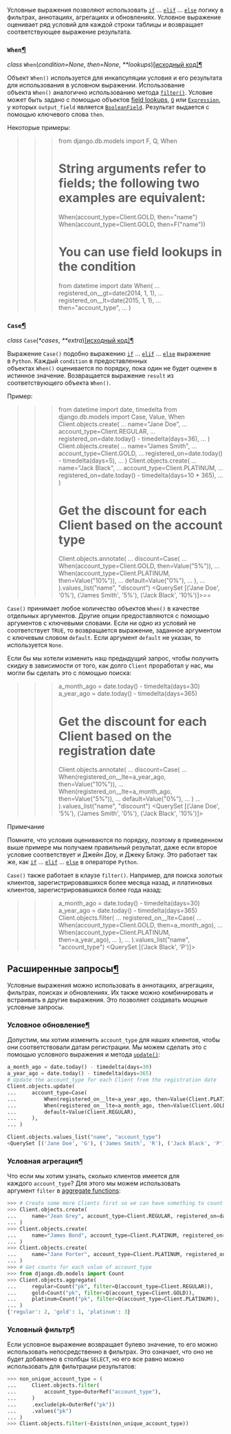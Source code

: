 Условные выражения позволяют использовать [`if`](https://docs.python.org/3/reference/compound_stmts.html#if "(в Python v3.12)") … [`elif`](https://docs.python.org/3/reference/compound_stmts.html#elif "(в Python v3.12)") … [`else`](https://docs.python.org/3/reference/compound_stmts.html#else "(в Python v3.12)") логику в фильтрах, аннотациях, агрегациях и обновлениях. Условное выражение оценивает ряд условий для каждой строки таблицы и возвращает соответствующее выражение результата.

### `When`[¶](https://django.fun/docs/django/5.0/ref/models/conditional-expressions/#when "Permalink to this heading")

_class_ `When`(_condition=None_, _then=None_, _**lookups_)[[исходный код]](https://django.fun/docs/django/5.0/_modules/django/db/models/expressions/#When)[¶](https://django.fun/docs/django/5.0/ref/models/conditional-expressions/#django.db.models.expressions.When "Ссылка на это определение")

Объект `When()` используется для инкапсуляции условия и его результата для использования в условном выражении. Использование объекта `When()` аналогично использованию метода [`filter()`](https://django.fun/docs/django/5.0/ref/models/querysets/#django.db.models.query.QuerySet.filter "django.db.models.query.QuerySet.filter"). Условие может быть задано с помощью объектов [field lookups](https://django.fun/docs/django/5.0/ref/models/querysets/#field-lookups), [`Q`](https://django.fun/docs/django/5.0/ref/models/querysets/#django.db.models.Q "django.db.models.Q") или [`Expression`](https://django.fun/docs/django/5.0/ref/models/expressions/#django.db.models.Expression "django.db.models.Expression"), у которых `output_field` является [`BooleanField`](https://django.fun/docs/django/5.0/ref/models/fields/#django.db.models.BooleanField "django.db.models.BooleanField"). Результат выдается с помощью ключевого слова `then`.

Некоторые примеры:

>>> from django.db.models import F, Q, When
>>> # String arguments refer to fields; the following two examples are equivalent:
>>> When(account_type=Client.GOLD, then="name")
>>> When(account_type=Client.GOLD, then=F("name"))
>>> # You can use field lookups in the condition
>>> from datetime import date
>>> When(
...     registered_on__gt=date(2014, 1, 1),
...     registered_on__lt=date(2015, 1, 1),
...     then="account_type",
... )

### `Case`[¶](https://django.fun/docs/django/5.0/ref/models/conditional-expressions/#case "Permalink to this heading")

_class_ `Case`(_*cases_, _**extra_)[[исходный код]](https://django.fun/docs/django/5.0/_modules/django/db/models/expressions/#Case)[¶](https://django.fun/docs/django/5.0/ref/models/conditional-expressions/#django.db.models.expressions.Case "Ссылка на это определение")

Выражение `Case()` подобно выражению [`if`](https://docs.python.org/3/reference/compound_stmts.html#if "(в Python v3.12)") … [`elif`](https://docs.python.org/3/reference/compound_stmts.html#elif "(в Python v3.12)") … [`else`](https://docs.python.org/3/reference/compound_stmts.html#else "(в Python v3.12)") выражение в `Python`. Каждый `condition` в предоставленных объектах `When()` оценивается по порядку, пока один не будет оценен в истинное значение. Возвращается выражение `result` из соответствующего объекта `When()`.

Пример:

>>>
>>> from datetime import date, timedelta
>>> from django.db.models import Case, Value, When
>>> Client.objects.create(
...     name="Jane Doe",
...     account_type=Client.REGULAR,
...     registered_on=date.today() - timedelta(days=36),
... )
>>> Client.objects.create(
...     name="James Smith",
...     account_type=Client.GOLD,
...     registered_on=date.today() - timedelta(days=5),
... )
>>> Client.objects.create(
...     name="Jack Black",
...     account_type=Client.PLATINUM,
...     registered_on=date.today() - timedelta(days=10 * 365),
... )
>>> # Get the discount for each Client based on the account type
>>> Client.objects.annotate(
...     discount=Case(
...         When(account_type=Client.GOLD, then=Value("5%")),
...         When(account_type=Client.PLATINUM, then=Value("10%")),
...         default=Value("0%"),
...     ),
... ).values_list("name", "discount")
<QuerySet [('Jane Doe', '0%'), ('James Smith', '5%'), ('Jack Black', '10%')]>==

`Case()` принимает любое количество объектов `When()` в качестве отдельных аргументов. Другие опции предоставляются с помощью аргументов с ключевыми словами. Если ни одно из условий не соответствует `TRUE`, то возвращается выражение, заданное аргументом с ключевым словом `default`. Если аргумент `default` не указан, то используется `None`.

Если бы мы хотели изменить наш предыдущий запрос, чтобы получить скидку в зависимости от того, как долго `Client` проработал у нас, мы могли бы сделать это с помощью поиска:

>>> a_month_ago = date.today() - timedelta(days=30)
>>> a_year_ago = date.today() - timedelta(days=365)
>>> # Get the discount for each Client based on the registration date
>>> Client.objects.annotate(
...     discount=Case(
...         When(registered_on__lte=a_year_ago, then=Value("10%")),
...         When(registered_on__lte=a_month_ago, then=Value("5%")),
...         default=Value("0%"),
...     )
... ).values_list("name", "discount")
<QuerySet [('Jane Doe', '5%'), ('James Smith', '0%'), ('Jack Black', '10%')]>

Примечание

Помните, что условия оцениваются по порядку, поэтому в приведенном выше примере мы получаем правильный результат, даже если второе условие соответствует и Джейн Доу, и Джеку Блэку. Это работает так же, как [`if`](https://docs.python.org/3/reference/compound_stmts.html#if "(в Python v3.12)") … [`elif`](https://docs.python.org/3/reference/compound_stmts.html#elif "(в Python v3.12)") … [`else`](https://docs.python.org/3/reference/compound_stmts.html#else "(в Python v3.12)") в операторе `Python`.

`Case()` также работает в клаузе `filter()`. Например, для поиска золотых клиентов, зарегистрировавшихся более месяца назад, и платиновых клиентов, зарегистрировавшихся более года назад:

>>> a_month_ago = date.today() - timedelta(days=30)
>>> a_year_ago = date.today() - timedelta(days=365)
>>> Client.objects.filter(
...     registered_on__lte=Case(
...         When(account_type=Client.GOLD, then=a_month_ago),
...         When(account_type=Client.PLATINUM, then=a_year_ago),
...     ),
... ).values_list("name", "account_type")
<QuerySet [('Jack Black', 'P')]>



## Расширенные запросы[¶](https://django.fun/docs/django/5.0/ref/models/conditional-expressions/#advanced-queries "Permalink to this heading")

Условные выражения можно использовать в аннотациях, агрегациях, фильтрах, поисках и обновлениях. Их также можно комбинировать и встраивать в другие выражения. Это позволяет создавать мощные условные запросы.

### Условное обновление[¶](https://django.fun/docs/django/5.0/ref/models/conditional-expressions/#conditional-update "Permalink to this heading")

Допустим, мы хотим изменить `account_type` для наших клиентов, чтобы они соответствовали датам регистрации. Мы можем сделать это с помощью условного выражения и метода [`update()`](https://django.fun/docs/django/5.0/ref/models/querysets/#django.db.models.query.QuerySet.update "django.db.models.query.QuerySet.update"):
```python
a_month_ago = date.today() - timedelta(days=30)
a_year_ago = date.today() - timedelta(days=365)
# Update the account_type for each Client from the registration date
Client.objects.update(
...     account_type=Case(
...         When(registered_on__lte=a_year_ago, then=Value(Client.PLATINUM)),
...         When(registered_on__lte=a_month_ago, then=Value(Client.GOLD)),
...         default=Value(Client.REGULAR),
...     ),
... )

Client.objects.values_list("name", "account_type")
<QuerySet [('Jane Doe', 'G'), ('James Smith', 'R'), ('Jack Black', 'P')]>
```


### Условная агрегация[¶](https://django.fun/docs/django/5.0/ref/models/conditional-expressions/#conditional-aggregation "Permalink to this heading")

Что если мы хотим узнать, сколько клиентов имеется для каждого `account_type`? Для этого мы можем использовать аргумент `filter` в [aggregate functions](https://django.fun/docs/django/5.0/ref/models/querysets/#aggregation-functions):

```python
>>> # Create some more Clients first so we can have something to count
>>> Client.objects.create(
...     name="Jean Grey", account_type=Client.REGULAR, registered_on=date.today()
... )
>>> Client.objects.create(
...     name="James Bond", account_type=Client.PLATINUM, registered_on=date.today()
... )
>>> Client.objects.create(
...     name="Jane Porter", account_type=Client.PLATINUM, registered_on=date.today()
... )
>>> # Get counts for each value of account_type
>>> from django.db.models import Count
>>> Client.objects.aggregate(
...     regular=Count("pk", filter=Q(account_type=Client.REGULAR)),
...     gold=Count("pk", filter=Q(account_type=Client.GOLD)),
...     platinum=Count("pk", filter=Q(account_type=Client.PLATINUM)),
... )
{'regular': 2, 'gold': 1, 'platinum': 3}
```

### Условный фильтр[¶](https://django.fun/docs/django/5.0/ref/models/conditional-expressions/#conditional-filter "Permalink to this heading")

Если условное выражение возвращает булево значение, то его можно использовать непосредственно в фильтрах. Это означает, что оно не будет добавлено в столбцы `SELECT`, но его все равно можно использовать для фильтрации результатов:

```python
>>> non_unique_account_type = (
...     Client.objects.filter(
...         account_type=OuterRef("account_type"),
...     )
...     .exclude(pk=OuterRef("pk"))
...     .values("pk")
... )
>>> Client.objects.filter(~Exists(non_unique_account_type))
```